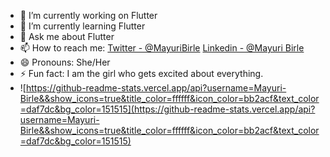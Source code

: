 

- 🔭 I’m currently working on Flutter
- 🌱 I’m currently learning Flutter
- 💬 Ask me about Flutter
- 📫 How to reach me: [Twitter - @MayuriBirle](https://twitter.com/MayuriBirle)
[Linkedin - @Mayuri Birle](https://www.linkedin.com/in/mayuri-birle-b5a565179/)	
- 😄 Pronouns: She/Her
- ⚡ Fun fact: I am the girl who gets excited about everything.
- ![https://github-readme-stats.vercel.app/api?username=Mayuri-Birle&&show_icons=true&title_color=ffffff&icon_color=bb2acf&text_color=daf7dc&bg_color=151515](https://github-readme-stats.vercel.app/api?username=Mayuri-Birle&&show_icons=true&title_color=ffffff&icon_color=bb2acf&text_color=daf7dc&bg_color=151515)

